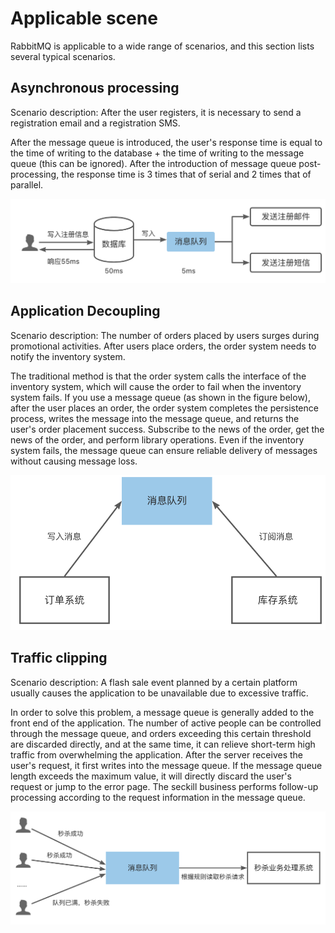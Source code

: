 # Applicable scene

RabbitMQ is applicable to a wide range of scenarios, and this section lists several typical scenarios.

## Asynchronous processing

Scenario description: After the user registers, it is necessary to send a registration email and a registration SMS.

After the message queue is introduced, the user's response time is equal to the time of writing to the database + the time of writing to the message queue (this can be ignored).
After the introduction of message queue post-processing, the response time is 3 times that of serial and 2 times that of parallel.

![Asynchronous Processing](../images/scenario01.png)

## Application Decoupling

Scenario description: The number of orders placed by users surges during promotional activities. After users place orders, the order system needs to notify the inventory system.

The traditional method is that the order system calls the interface of the inventory system, which will cause the order to fail when the inventory system fails.
If you use a message queue (as shown in the figure below), after the user places an order, the order system completes the persistence process, writes the message into the message queue, and returns the user's order placement success.
Subscribe to the news of the order, get the news of the order, and perform library operations. Even if the inventory system fails, the message queue can ensure reliable delivery of messages without causing message loss.

![Application Decoupling](../images/scenario02.png)

## Traffic clipping

Scenario description: A flash sale event planned by a certain platform usually causes the application to be unavailable due to excessive traffic.

In order to solve this problem, a message queue is generally added to the front end of the application.
The number of active people can be controlled through the message queue, and orders exceeding this certain threshold are discarded directly, and at the same time, it can relieve short-term high traffic from overwhelming the application.
After the server receives the user's request, it first writes into the message queue. If the message queue length exceeds the maximum value, it will directly discard the user's request or jump to the error page.
The seckill business performs follow-up processing according to the request information in the message queue.

![Traffic clipping](../images/scenario03.png)
